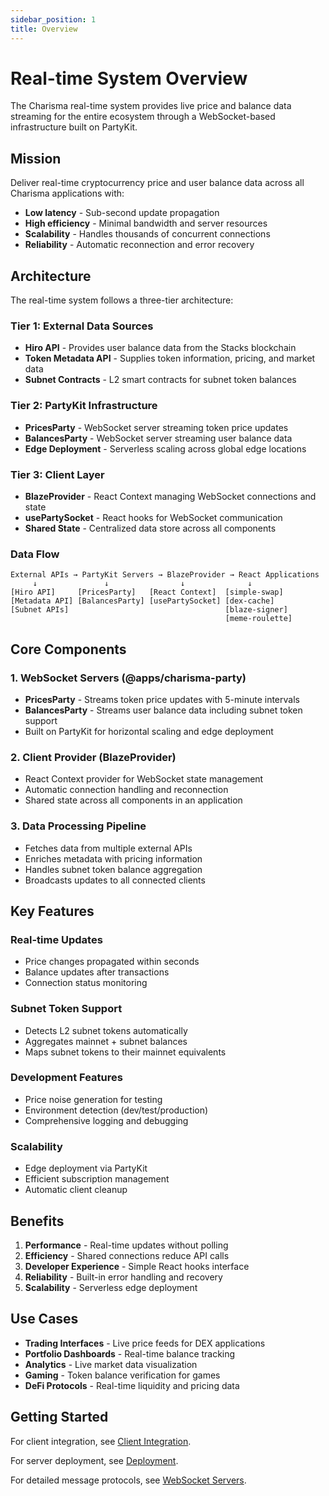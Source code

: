 ```yaml
---
sidebar_position: 1
title: Overview
---
```


# Real-time System Overview

The Charisma real-time system provides live price and balance data streaming for the entire ecosystem through a WebSocket-based infrastructure built on PartyKit.

## Mission

Deliver real-time cryptocurrency price and user balance data across all Charisma applications with:
- **Low latency** - Sub-second update propagation
- **High efficiency** - Minimal bandwidth and server resources
- **Scalability** - Handles thousands of concurrent connections
- **Reliability** - Automatic reconnection and error recovery

## Architecture

The real-time system follows a three-tier architecture:

### **Tier 1: External Data Sources**
- **Hiro API** - Provides user balance data from the Stacks blockchain
- **Token Metadata API** - Supplies token information, pricing, and market data
- **Subnet Contracts** - L2 smart contracts for subnet token balances

### **Tier 2: PartyKit Infrastructure** 
- **PricesParty** - WebSocket server streaming token price updates
- **BalancesParty** - WebSocket server streaming user balance data
- **Edge Deployment** - Serverless scaling across global edge locations

### **Tier 3: Client Layer**
- **BlazeProvider** - React Context managing WebSocket connections and state
- **usePartySocket** - React hooks for WebSocket communication
- **Shared State** - Centralized data store across all components

### **Data Flow**
```
External APIs → PartyKit Servers → BlazeProvider → React Applications
     ↓               ↓                ↓              ↓
[Hiro API]     [PricesParty]   [React Context]  [simple-swap]
[Metadata API] [BalancesParty] [usePartySocket] [dex-cache]
[Subnet APIs]                                   [blaze-signer]
                                                [meme-roulette]
```

## Core Components

### 1. WebSocket Servers (@apps/charisma-party)
- **PricesParty** - Streams token price updates with 5-minute intervals
- **BalancesParty** - Streams user balance data including subnet token support
- Built on PartyKit for horizontal scaling and edge deployment

### 2. Client Provider (BlazeProvider)
- React Context provider for WebSocket state management
- Automatic connection handling and reconnection
- Shared state across all components in an application

### 3. Data Processing Pipeline
- Fetches data from multiple external APIs
- Enriches metadata with pricing information
- Handles subnet token balance aggregation
- Broadcasts updates to all connected clients

## Key Features

### Real-time Updates
- Price changes propagated within seconds
- Balance updates after transactions
- Connection status monitoring

### Subnet Token Support
- Detects L2 subnet tokens automatically
- Aggregates mainnet + subnet balances
- Maps subnet tokens to their mainnet equivalents

### Development Features
- Price noise generation for testing
- Environment detection (dev/test/production)
- Comprehensive logging and debugging

### Scalability
- Edge deployment via PartyKit
- Efficient subscription management
- Automatic client cleanup

## Benefits

1. **Performance** - Real-time updates without polling
2. **Efficiency** - Shared connections reduce API calls
3. **Developer Experience** - Simple React hooks interface
4. **Reliability** - Built-in error handling and recovery
5. **Scalability** - Serverless edge deployment

## Use Cases

- **Trading Interfaces** - Live price feeds for DEX applications
- **Portfolio Dashboards** - Real-time balance tracking
- **Analytics** - Live market data visualization
- **Gaming** - Token balance verification for games
- **DeFi Protocols** - Real-time liquidity and pricing data

## Getting Started

For client integration, see [Client Integration](./client-integration.md).

For server deployment, see [Deployment](./deployment.md).

For detailed message protocols, see [WebSocket Servers](./websocket-servers.md).
